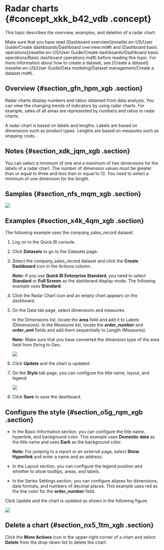 # Radar charts {#concept_xkk_b42_vdb .concept}

This topic describes the overview, examples, and deletion of a radar chart.

Make sure that you have read [Dashboard overview](reseller.en-US/User Guide/Create dashboards/Dashboard overview.md#) and [Dashboard basic operations](reseller.en-US/User Guide/Create dashboards/Dashboard basic operations/Basic dashboard operations.md#) before reading this topic. For more information about how to create a dataset, see [Create a dataset](reseller.en-US/User Guide/Data modeling/Dataset management/Create a dataset.md#).

## Overview {#section_gfn_hpm_xgb .section}

Radar charts display numbers and ratios obtained from data analysis. You can view the changing trends of indicators by using radar charts. For example, sales of all areas are represented by numbers and ratios in radar charts.

A radar chart is based on labels and lengths. Labels are based on dimensions such as product types. Lengths are based on measures such as shipping costs.

## Notes {#section_xdk_jqm_xgb .section}

You can select a minimum of one and a maximum of two dimensions for the labels of a radar chart. The number of dimension values must be greater than or equal to three and less than or equal to 12. You need to select a minimum of one dimension for the length.

## Samples {#section_nfs_mqm_xgb .section}

![](http://static-aliyun-doc.oss-cn-hangzhou.aliyuncs.com/assets/img/9133/156404643039630_en-US.png)

## Examples {#section_x4k_4qm_xgb .section}

The following example uses the company\_sales\_record dataset.

1.  Log on to the Quick BI console.
2.  Click **Datasets** to go to the Datasets page.
3.  Select the company\_sales\_record dataset and click the **Create Dashboard** icon in the Actions column.

    **Note:** If you use **Quick BI Enterprise Standard**, you need to select **Standard** or **Full Screen** as the dashboard display mode. The following example uses **Standard**.

4.  Click the Radar Chart icon and an empty chart appears on the dashboard.
5.  On the Data tab page, select dimensions and measures.

    In the Dimensions list, locate the **area** field and add it to Labels \(Dimensions\). In the Measures list, locate the **order\_number** and **order\_amt** fields and add them sequentially to Length \(Measures\).

    **Note:** Make sure that you have converted the dimension type of the area field from String to Geo.

    ![](http://static-aliyun-doc.oss-cn-hangzhou.aliyuncs.com/assets/img/9133/15640464301744_en-US.png)

6.  Click **Update** and the chart is updated.
7.  On the **Style** tab page, you can configure the title name, layout, and legend.

    ![](http://static-aliyun-doc.oss-cn-hangzhou.aliyuncs.com/assets/img/9133/156404643044656_en-US.png)

8.  Click **Save** to save the dashboard.

## Configure the style {#section_o5g_rqm_xgb .section}

-   In the Basic Information section, you can configure the title name, hyperlink, and background color. This example uses **Domestic data** as the title name and uses **Dark** as the background color.

    **Note:** For jumping to a report or an external page, select **Show Hyperlink** and enter a name and an address.

-   In the Layout section, you can configure the legend position and whether to show tooltips, areas, and labels.
-   In the Series Settings section, you can configure aliases for dimensions, data formats, and numbers of decimal places. This example uses red as the line color for the **order\_number** field.

Click Update and the chart is updated as shown in the following figure.

![](http://static-aliyun-doc.oss-cn-hangzhou.aliyuncs.com/assets/img/9133/15640464301747_en-US.png)

## Delete a chart {#section_nx5_1tm_xgb .section}

Click the **More Actions** icon in the upper-right corner of a chart and select **Delete** from the drop-down list to delete the chart.

